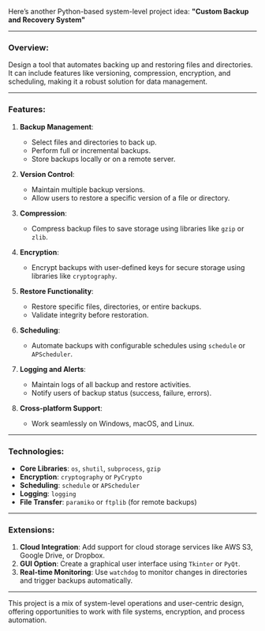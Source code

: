 Here’s another Python-based system-level project idea: **"Custom Backup and Recovery System"**

---

### Overview:
Design a tool that automates backing up and restoring files and directories. It can include features like versioning, compression, encryption, and scheduling, making it a robust solution for data management.

---

### Features:
1. **Backup Management**:
   - Select files and directories to back up.
   - Perform full or incremental backups.
   - Store backups locally or on a remote server.

2. **Version Control**:
   - Maintain multiple backup versions.
   - Allow users to restore a specific version of a file or directory.

3. **Compression**:
   - Compress backup files to save storage using libraries like `gzip` or `zlib`.

4. **Encryption**:
   - Encrypt backups with user-defined keys for secure storage using libraries like `cryptography`.

5. **Restore Functionality**:
   - Restore specific files, directories, or entire backups.
   - Validate integrity before restoration.

6. **Scheduling**:
   - Automate backups with configurable schedules using `schedule` or `APScheduler`.

7. **Logging and Alerts**:
   - Maintain logs of all backup and restore activities.
   - Notify users of backup status (success, failure, errors).

8. **Cross-platform Support**:
   - Work seamlessly on Windows, macOS, and Linux.

---

### Technologies:
- **Core Libraries**: `os`, `shutil`, `subprocess`, `gzip`
- **Encryption**: `cryptography` or `PyCrypto`
- **Scheduling**: `schedule` or `APScheduler`
- **Logging**: `logging`
- **File Transfer**: `paramiko` or `ftplib` (for remote backups)

---

### Extensions:
1. **Cloud Integration**: Add support for cloud storage services like AWS S3, Google Drive, or Dropbox.
2. **GUI Option**: Create a graphical user interface using `Tkinter` or `PyQt`.
3. **Real-time Monitoring**: Use `watchdog` to monitor changes in directories and trigger backups automatically.

---

This project is a mix of system-level operations and user-centric design, offering opportunities to work with file systems, encryption, and process automation.